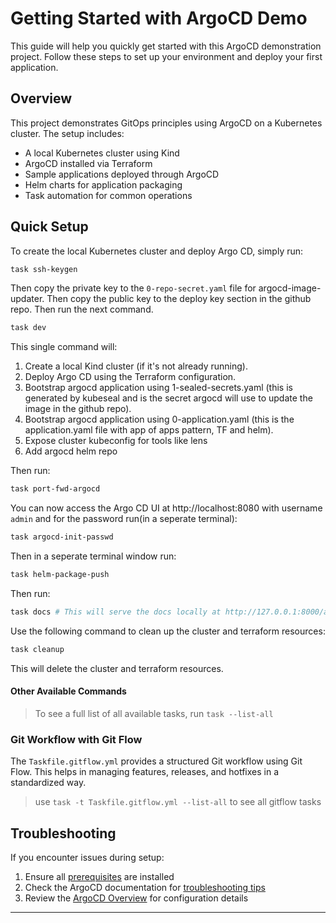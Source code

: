 # Getting Started with ArgoCD Demo

This guide will help you quickly get started with this ArgoCD demonstration project. Follow these steps to set up your environment and deploy your first application.

## Overview

This project demonstrates GitOps principles using ArgoCD on a Kubernetes cluster. The setup includes:

- A local Kubernetes cluster using Kind
- ArgoCD installed via Terraform
- Sample applications deployed through ArgoCD
- Helm charts for application packaging
- Task automation for common operations

## Quick Setup

To create the local Kubernetes cluster and deploy Argo CD, simply run:

```sh
task ssh-keygen 
```
Then copy the private key to the `0-repo-secret.yaml` file for argocd-image-updater. Then copy the public key to the deploy key section in the github repo. Then run the next command. 

```sh
task dev
```

This single command will:
 1. Create a local Kind cluster (if it's not already running).
 2. Deploy Argo CD using the Terraform configuration.
 3. Bootstrap argocd application using 1-sealed-secrets.yaml (this is generated by kubeseal and is the secret argocd will use to update the image in the github repo).
 4. Bootstrap argocd application using 0-application.yaml (this is the application.yaml file with app of apps pattern, TF and helm).
 5. Expose cluster kubeconfig for tools like lens
 6. Add argocd helm repo

Then run:

```sh
task port-fwd-argocd
```

You can now access the Argo CD UI at http://localhost:8080 with username `admin` and for the password run(in a seperate terminal):

```sh
task argocd-init-passwd
```

Then in a seperate terminal window run:

```sh
task helm-package-push
```

Then run:

```sh
task docs # This will serve the docs locally at http://127.0.0.1:8000/argocd-demo/
```

Use the following command to clean up the cluster and terraform resources:

```sh
task cleanup
```
This will delete the cluster and terraform resources.

#### Other Available Commands

> To see a full list of all available tasks, run `task --list-all`

### Git Workflow with Git Flow

The `Taskfile.gitflow.yml` provides a structured Git workflow using Git Flow. This helps in managing features, releases, and hotfixes in a standardized way.

> use `task -t Taskfile.gitflow.yml --list-all` to see all gitflow tasks

## Troubleshooting

If you encounter issues during setup:

1. Ensure all [prerequisites](prerequisites.md) are installed
2. Check the ArgoCD documentation for [troubleshooting tips](https://argo-cd.readthedocs.io/en/stable/user-guide/troubleshooting/)
3. Review the [ArgoCD Overview](../argocd/overview.md) for configuration details

---
